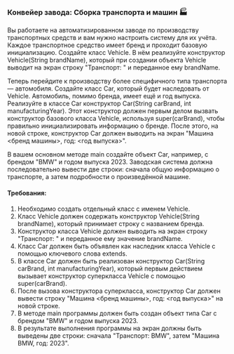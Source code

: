 
### Конвейер завода: Сборка транспорта и машин 🏭

Вы работаете на автоматизированном заводе по производству транспортных средств и вам нужно настроить систему для их учёта. Каждое транспортное средство имеет бренд и проходит базовую инициализацию. Создайте класс Vehicle. В нём реализуйте конструктор Vehicle(String brandName), который при создании объекта Vehicle выводит на экран строку "Транспорт: " и переданное ему brandName.

Теперь перейдите к производству более специфичного типа транспорта — автомобиля. Создайте класс Car, который будет наследовать от Vehicle. Автомобиль, помимо бренда, имеет ещё и год выпуска. Реализуйте в классе Car конструктор Car(String carBrand, int manufacturingYear). Этот конструктор должен первым делом вызвать конструктор базового класса Vehicle, используя super(carBrand), чтобы правильно инициализировать информацию о бренде. После этого, на новой строке, конструктор Car должен выводить на экран "Машина <бренд машины>, год: <год выпуска>".

В вашем основном методе main создайте объект Car, например, с брендом "BMW" и годом выпуска 2023. Заводская система должна последовательно вывести две строки: сначала общую информацию о транспорте, а затем подробности о произведённой машине.

#### Требования:
1. Необходимо создать отдельный класс с именем Vehicle.
2. Класс Vehicle должен содержать конструктор Vehicle(String brandName), который принимает строку с названием бренда.
3. Конструктор класса Vehicle должен выводить на экран строку "Транспорт: " и переданное ему значение brandName.
4. Класс Car должен быть объявлен как наследник класса Vehicle с помощью ключевого слова extends.
5. В классе Car должен быть реализован конструктор Car(String carBrand, int manufacturingYear), который первым действием вызывает конструктор суперкласса Vehicle с помощью super(carBrand).
6. После вызова конструктора суперкласса, конструктор Car должен вывести строку "Машина <бренд машины>, год: <год выпуска>" на новой строке.
7. В методе main программы должен быть создан объект типа Car с брендом "BMW" и годом выпуска 2023.
8. В результате выполнения программы на экран должны быть выведены две строки: сначала "Транспорт: BMW", затем "Машина BMW, год: 2023".